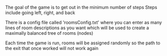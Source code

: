 The goal of the game is to get out in the minimum number of steps
Steps include going left, right, and back

There is a config file called 'roomsConfig.txt' where you can enter as many lines of room descriptions as you want which will be used to create a maximally balanced tree of rooms (nodes)

Each time the game is run, rooms will be assigned randomly so the path to the exit that once worked will not work again
